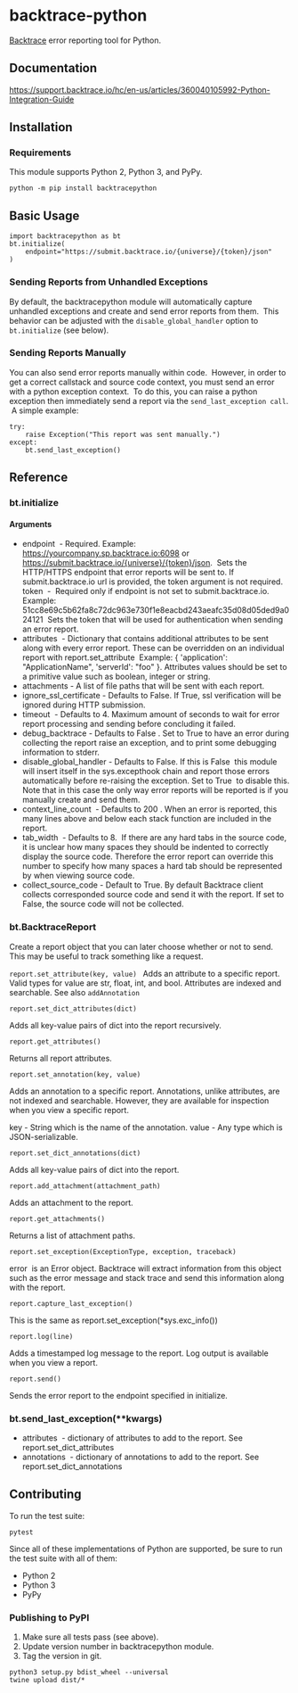 # backtrace-python

[Backtrace](http://backtrace.io/) error reporting tool for Python.

## Documentation

https://support.backtrace.io/hc/en-us/articles/360040105992-Python-Integration-Guide

## Installation

### Requirements

This module supports Python 2, Python 3, and PyPy.

```
python -m pip install backtracepython
```

## Basic Usage

```
import backtracepython as bt
bt.initialize(
    endpoint="https://submit.backtrace.io/{universe}/{token}/json"
)
```

### Sending Reports from Unhandled Exceptions

By default, the backtracepython module will automatically capture unhandled exceptions and create and send error reports from them.  This behavior can be adjusted with the `disable_global_handler` option to `bt.initialize` (see below).

### Sending Reports Manually

You can also send error reports manually within code.  However, in order to get a correct callstack and source code context, you must send an error with a python exception context.  To do this, you can raise a python exception then immediately send a report via the `send_last_exception call`.  A simple example:

```
try:
    raise Exception("This report was sent manually.")
except:
    bt.send_last_exception()
```

## Reference

### bt.initialize

#### Arguments

- endpoint  - Required. Example: https://yourcompany.sp.backtrace.io:6098 or https://submit.backtrace.io/{universe}/{token}/json.  Sets the HTTP/HTTPS endpoint that error reports will be sent to. If submit.backtrace.io url is provided, the token argument is not required.
  token  -  Required only if endpoint is not set to submit.backtrace.io. Example: 51cc8e69c5b62fa8c72dc963e730f1e8eacbd243aeafc35d08d05ded9a024121  Sets the token that will be used for authentication when sending an error report.
- attributes  - Dictionary that contains additional attributes to be sent along with every error report. These can be overridden on an individual report with report.set_attribute  Example: { 'application': "ApplicationName", 'serverId': "foo" }. Attributes values should be set to a primitive value such as boolean, integer or string.
- attachments - A list of file paths that will be sent with each report.
- ignore_ssl_certificate - Defaults to False. If True, ssl verification will be ignored during HTTP submission.
- timeout  - Defaults to 4. Maximum amount of seconds to wait for error report processing and sending before concluding it failed.
- debug_backtrace - Defaults to False . Set to True to have an error during collecting the report raise an exception, and to print some debugging information to stderr.
- disable_global_handler - Defaults to False. If this is False  this module will insert itself in the sys.excepthook chain and report those errors automatically before re-raising the exception. Set to True  to disable this. Note that in this case the only way error reports will be reported is if you manually create and send them.
- context_line_count  - Defaults to 200 . When an error is reported, this many lines above and below each stack function are included in the report.
- tab_width  - Defaults to 8.  If there are any hard tabs in the source code, it is unclear how many spaces they should be indented to correctly display the source code. Therefore the error report can override this number to specify how many spaces a hard tab should be represented by when viewing source code.
- collect_source_code - Default to True. By default Backtrace client collects corresponded source code and send it with the report. If set to False, the source code will not be collected.

### bt.BacktraceReport

Create a report object that you can later choose whether or not to send. This may be useful to track something like a request.

`report.set_attribute(key, value) `
Adds an attribute to a specific report. Valid types for value are str, float, int, and bool.
Attributes are indexed and searchable. See also `addAnnotation`

`report.set_dict_attributes(dict)`

Adds all key-value pairs of dict into the report recursively.

`report.get_attributes() `

Returns all report attributes.

`report.set_annotation(key, value) `

Adds an annotation to a specific report. Annotations, unlike attributes, are not indexed and searchable. However, they are available for inspection when you view a specific report.

key - String which is the name of the annotation.
value - Any type which is JSON-serializable.

`report.set_dict_annotations(dict) `

Adds all key-value pairs of dict into the report.

`report.add_attachment(attachment_path) `

Adds an attachment to the report.

`report.get_attachments() `

Returns a list of attachment paths.

`report.set_exception(ExceptionType, exception, traceback)`

error  is an Error object. Backtrace will extract information from this object such as the error message and stack trace and send this information along with the report.

`report.capture_last_exception() `

This is the same as report.set_exception(\*sys.exc_info())

`report.log(line) `

Adds a timestamped log message to the report. Log output is available when you view a report.

`report.send() `

Sends the error report to the endpoint specified in initialize.

### bt.send_last_exception(\*\*kwargs)

- attributes  - dictionary of attributes to add to the report. See report.set_dict_attributes
- annotations  - dictionary of annotations to add to the report. See report.set_dict_annotations

## Contributing

To run the test suite:

```
pytest
```

Since all of these implementations of Python are supported, be sure to run the
test suite with all of them:

- Python 2
- Python 3
- PyPy

### Publishing to PyPI

1. Make sure all tests pass (see above).
2. Update version number in backtracepython module.
3. Tag the version in git.

```
python3 setup.py bdist_wheel --universal
twine upload dist/*
```
